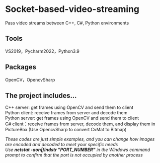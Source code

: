 # Socket-based-video-streaming
Pass video streams between C++, C#, Python environments

## Tools
VS2019，Pycharm2022，Python3.9
## Packages
OpenCV，OpencvSharp
## The project includes...
C++ server: get frames using OpenCV and send them to client  
Python client: receive frames from server and decode them  
Python server: get frames using OpenCV and send them to client  
C# client：receive frames from server, decode them, and display them in PictureBox (Use OpencvSharp to convert CvMat to Bitmap)

*These codes are just simple examples, and you can change how images are encoded and decoded to meet your specific needs*  
*Use __netstat -aon|findstr "PORT_NUMBER"__ in the Windows command prompt to confirm that the port is not occupied by another process*
